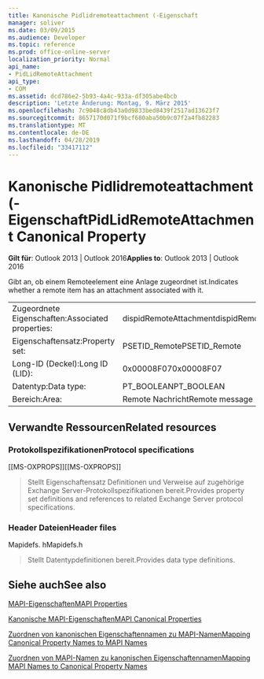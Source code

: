 ```yaml
---
title: Kanonische Pidlidremoteattachment (-Eigenschaft
manager: soliver
ms.date: 03/09/2015
ms.audience: Developer
ms.topic: reference
ms.prod: office-online-server
localization_priority: Normal
api_name:
- PidLidRemoteAttachment
api_type:
- COM
ms.assetid: dcd786e2-5b93-4a4c-933a-df305abe4bcb
description: 'Letzte Änderung: Montag, 9. März 2015'
ms.openlocfilehash: 7c9048c8db43a0d9833bed8439f2517ad13623f7
ms.sourcegitcommit: 8657170d071f9bcf680aba50b9c07f2a4fb82283
ms.translationtype: MT
ms.contentlocale: de-DE
ms.lasthandoff: 04/28/2019
ms.locfileid: "33417112"
---
```

# <a name="pidlidremoteattachment-canonical-property"></a><span data-ttu-id="7e1a0-103">Kanonische Pidlidremoteattachment (-Eigenschaft</span><span class="sxs-lookup"><span data-stu-id="7e1a0-103">PidLidRemoteAttachment Canonical Property</span></span>

  
  
<span data-ttu-id="7e1a0-104">**Gilt für**: Outlook 2013 | Outlook 2016</span><span class="sxs-lookup"><span data-stu-id="7e1a0-104">**Applies to**: Outlook 2013 | Outlook 2016</span></span> 
  
<span data-ttu-id="7e1a0-105">Gibt an, ob einem Remoteelement eine Anlage zugeordnet ist.</span><span class="sxs-lookup"><span data-stu-id="7e1a0-105">Indicates whether a remote item has an attachment associated with it.</span></span>
  
|||
|:-----|:-----|
|<span data-ttu-id="7e1a0-106">Zugeordnete Eigenschaften:</span><span class="sxs-lookup"><span data-stu-id="7e1a0-106">Associated properties:</span></span>  <br/> |<span data-ttu-id="7e1a0-107">dispidRemoteAttachment</span><span class="sxs-lookup"><span data-stu-id="7e1a0-107">dispidRemoteAttachment</span></span>  <br/> |
|<span data-ttu-id="7e1a0-108">Eigenschaftensatz:</span><span class="sxs-lookup"><span data-stu-id="7e1a0-108">Property set:</span></span>  <br/> |<span data-ttu-id="7e1a0-109">PSETID_Remote</span><span class="sxs-lookup"><span data-stu-id="7e1a0-109">PSETID_Remote</span></span>  <br/> |
|<span data-ttu-id="7e1a0-110">Long-ID (Deckel):</span><span class="sxs-lookup"><span data-stu-id="7e1a0-110">Long ID (LID):</span></span>  <br/> |<span data-ttu-id="7e1a0-111">0x00008F07</span><span class="sxs-lookup"><span data-stu-id="7e1a0-111">0x00008F07</span></span>  <br/> |
|<span data-ttu-id="7e1a0-112">Datentyp:</span><span class="sxs-lookup"><span data-stu-id="7e1a0-112">Data type:</span></span>  <br/> |<span data-ttu-id="7e1a0-113">PT_BOOLEAN</span><span class="sxs-lookup"><span data-stu-id="7e1a0-113">PT_BOOLEAN</span></span>  <br/> |
|<span data-ttu-id="7e1a0-114">Bereich:</span><span class="sxs-lookup"><span data-stu-id="7e1a0-114">Area:</span></span>  <br/> |<span data-ttu-id="7e1a0-115">Remote Nachricht</span><span class="sxs-lookup"><span data-stu-id="7e1a0-115">Remote message</span></span>  <br/> |
   
## <a name="related-resources"></a><span data-ttu-id="7e1a0-116">Verwandte Ressourcen</span><span class="sxs-lookup"><span data-stu-id="7e1a0-116">Related resources</span></span>

### <a name="protocol-specifications"></a><span data-ttu-id="7e1a0-117">Protokollspezifikationen</span><span class="sxs-lookup"><span data-stu-id="7e1a0-117">Protocol specifications</span></span>

<span data-ttu-id="7e1a0-118">[[MS-OXPROPS]]</span><span class="sxs-lookup"><span data-stu-id="7e1a0-118">[[MS-OXPROPS]]</span></span> 
  
> <span data-ttu-id="7e1a0-119">Stellt Eigenschaftensatz Definitionen und Verweise auf zugehörige Exchange Server-Protokollspezifikationen bereit.</span><span class="sxs-lookup"><span data-stu-id="7e1a0-119">Provides property set definitions and references to related Exchange Server protocol specifications.</span></span>
    
### <a name="header-files"></a><span data-ttu-id="7e1a0-120">Header Dateien</span><span class="sxs-lookup"><span data-stu-id="7e1a0-120">Header files</span></span>

<span data-ttu-id="7e1a0-121">Mapidefs. h</span><span class="sxs-lookup"><span data-stu-id="7e1a0-121">Mapidefs.h</span></span>
  
> <span data-ttu-id="7e1a0-122">Stellt Datentypdefinitionen bereit.</span><span class="sxs-lookup"><span data-stu-id="7e1a0-122">Provides data type definitions.</span></span>
    
## <a name="see-also"></a><span data-ttu-id="7e1a0-123">Siehe auch</span><span class="sxs-lookup"><span data-stu-id="7e1a0-123">See also</span></span>



[<span data-ttu-id="7e1a0-124">MAPI-Eigenschaften</span><span class="sxs-lookup"><span data-stu-id="7e1a0-124">MAPI Properties</span></span>](mapi-properties.md)
  
[<span data-ttu-id="7e1a0-125">Kanonische MAPI-Eigenschaften</span><span class="sxs-lookup"><span data-stu-id="7e1a0-125">MAPI Canonical Properties</span></span>](mapi-canonical-properties.md)
  
[<span data-ttu-id="7e1a0-126">Zuordnen von kanonischen Eigenschaftennamen zu MAPI-Namen</span><span class="sxs-lookup"><span data-stu-id="7e1a0-126">Mapping Canonical Property Names to MAPI Names</span></span>](mapping-canonical-property-names-to-mapi-names.md)
  
[<span data-ttu-id="7e1a0-127">Zuordnen von MAPI-Namen zu kanonischen Eigenschaftennamen</span><span class="sxs-lookup"><span data-stu-id="7e1a0-127">Mapping MAPI Names to Canonical Property Names</span></span>](mapping-mapi-names-to-canonical-property-names.md)

